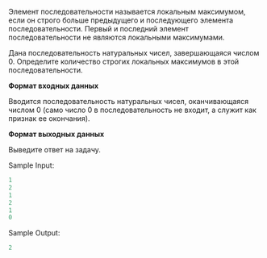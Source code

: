 Элемент последовательности называется локальным максимумом, если он строго больше предыдущего и последующего элемента последовательности. Первый и последний элемент последовательности не являются локальными максимумами.

Дана последовательность натуральных чисел, завершающаяся числом 0. Определите количество строгих локальных максимумов в этой последовательности.

**Формат входных данных**

Вводится последовательность натуральных чисел, оканчивающаяся числом 0 (само число 0 в последовательность не входит, а служит как признак ее окончания).

**Формат выходных данных**

Выведите ответ на задачу.

Sample Input:

```cpp
1
2
1
2
1
0
```


Sample Output:

```cpp
2
```

